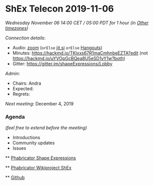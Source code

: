 # ShEx Telecon 2019-11-06

*Wednesday November 06 14:00 CET / 05:00 PDT for 1 hour (in [Other timezones](https://www.timeanddate.com/worldclock/fixedtime.html?msg=ShEx+CG&iso=20190911T14&p1=195&ah=1))*

*Connection details*:
* Audio: [zoom](https://zoom.us/j/441496948) (`orElse` [jit.si](https://meet.jit.si/ShEx) `orElse` [Hangouts](http://tinyurl.com/ShEx-hangouts))
* Minutes: https://hackmd.io/TKlxxs67R1maCmhnbeEZTA?edit (not https://hackmd.io/uYVOpGcBQea8U5eSD1vY1w?both)
* Gitter: https://gitter.im/shapeExpressions/Lobby

*Admin*:
 * Chairs: Andra
 * Expected: 
 * Regrets: 

*Next meeting*: December 4, 2019

### Agenda
*(feel free to extend before the meeting)*

* Introductions
* Community updates
* Issues

** [Phabricator Shape Expressions](https://phabricator.wikimedia.org/project/view/3789/)

** [Phabricator Wikiproject ShEx](https://phabricator.wikimedia.org/project/view/3356/)

** [Github](https://github.com/shexSpec/shex/issues)
